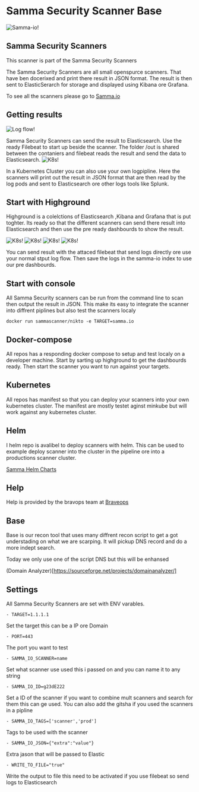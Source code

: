 # Samma Security Scanner Base

![Samma-io!](/assets/samma_logo.png)




## Samma Security Scanners
This scanner is part of the Samma Security Scanners

The Samma Security Scanners are all small openspurce scanners. That have ben docerixed and print there result in JSON format.
The result is then sent to ElasticSerarch for storage and displayed using Kibana ore Grafana.

To see all the scanners please go to [Samma.io](https://samma.io)

## Getting results

![Log flow!](/assets/samma_setup.drawio.png)

Samma Security Scanners can send the result to Elasticsearch. Use the ready Filebeat to start up beside the scanner. The folder /out is shared between the contaniers and filebeat reads the result and send the data to Elasticsearch.
![K8s!](/assets/samma-k8s.drawio.png)

In a Kubernetes Cluster you can also use your own logpipline. Here the scanners will print out the result in JSON format that are then read by the log pods and sent to Elasticsearch ore other logs tools like Splunk.




## Start with Highground 
Highground is a colelctions of Elasticsearch ,Kibana and Grafana that is put toghter. 
Its ready so that the different scanners can send there result into Elasticsearch and then use the pre ready dashbourds to show the result.

![K8s!](/assets/dash1.png)
![K8s!](/assets/tsunami.png)
![K8s!](/assets/findings.png)
![K8s!](/assets/grafana.png)


You can send result with the attaced filebeat that send logs directly ore use your normal stput log flow.
Then save the logs in the samma-io index to use our pre dashbourds.


## Start with console
All Samma Security scanners can be run from the command line to scan then output the result in JSON. This make its easy to integrate the scanner into diffrent piplines but also test the scanners localy


```
docker run sammascanner/nikto -e TARGET=samma.io 
```

## Docker-compose
All repos has a responding docker compose to setup and test localy on a developer machine. Start by sarting up highground to get the dashbourds ready.
Then start the scanner you want to run against your targets.


## Kubernetes 
All repos has manifest so that you can deploy your scanners into your own kubernetes cluster. The manifest are mostly testet aginst minkube but will work against any kubernetes cluster.

## Helm
I helm repo is avalibel to deploy scanners with helm. This can be used to example deploy scanner into the cluster in the pipeline ore into a productions scanner cluster.

[Samma Helm Charts](https://github.com/samma-io/helm)

## Help
Help is provided by the bravops team at [Braveops](https://braveops.io/samma) 



## Base
Base is our recon tool that uses many diffrent recon script to get a got understading on what we are scarping.
It will pickup DNS record and do a more indept search.

Today we only use one of the script DNS but this will be enhansed

(Domain Analyzer)[https://sourceforge.net/projects/domainanalyzer/]

## Settings
All Samma Security Scanners are set with ENV varables. 


```
- TARGET=1.1.1.1
```
Set the target this can be a IP ore Domain

```
- PORT=443
```
The port you want to test 

```
- SAMMA_IO_SCANNER=name
```
Set what scanner use used this i passed on and you can name it to any string


```
- SAMMA_IO_ID=g23dE222
```
Set a ID of the scanner if you want to combine mult scanners and search for them this can ge used. 
You can also add the gitsha if you used the scanners in a pipline


```
- SAMMA_IO_TAGS=['scanner','prod']
```
Tags to be used with the scanner


```
- SAMMA_IO_JSON={"extra":"value"}
```
Extra jason that will be passed to Elastic 

```
- WRITE_TO_FILE="true"
```

Write the output to file this need to be activated if you use filebeat so send logs to Elasticsearch